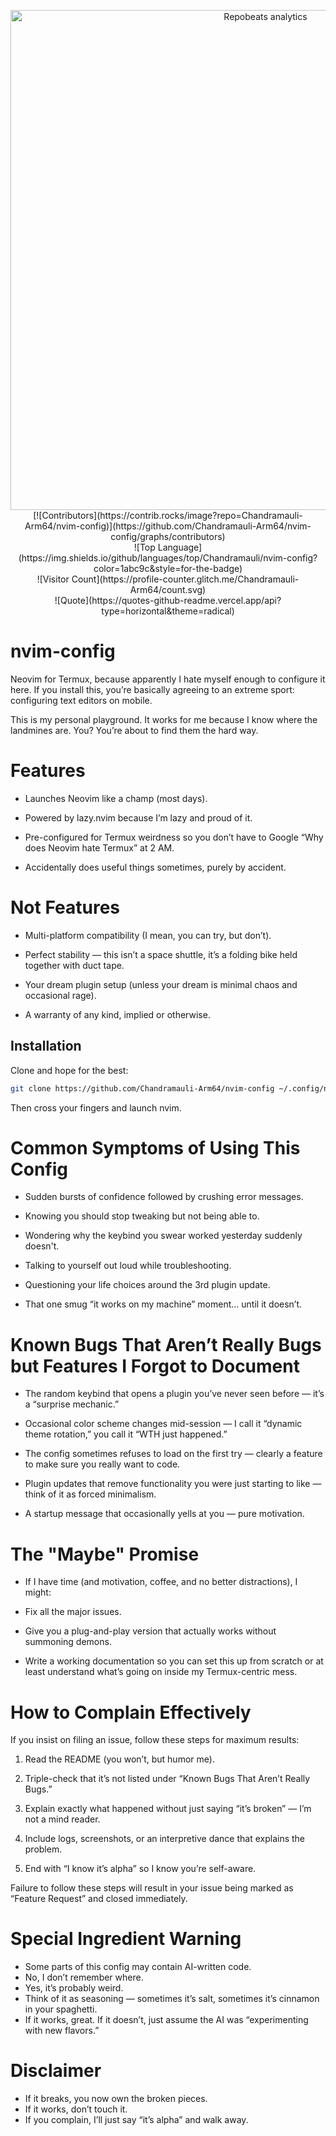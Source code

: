 <!-- Centered Header Badges -->
<p align="center">

  <!-- Large Repobeats Card -->
  <img src="https://repobeats.axiom.co/api/embed/9ff72f6cf7ac1734000ae26bfd8e23118b51aedb.svg" alt="Repobeats analytics" width="800">

  <!-- Contributors Badge (modern look) -->
  <br>
  [![Contributors](https://contrib.rocks/image?repo=Chandramauli-Arm64/nvim-config)](https://github.com/Chandramauli-Arm64/nvim-config/graphs/contributors)

  <!-- Top Language Badge (modern Shields.io) -->
  <br>
  ![Top Language](https://img.shields.io/github/languages/top/Chandramauli/nvim-config?color=1abc9c&style=for-the-badge)

  <!-- Fun Visitor Counter -->
  <br>
  ![Visitor Count](https://profile-counter.glitch.me/Chandramauli-Arm64/count.svg)

  <!-- Random Quote Badge (via API, refreshing) -->
  <br>
  ![Quote](https://quotes-github-readme.vercel.app/api?type=horizontal&theme=radical)

</p>

# nvim-config

Neovim for Termux, because apparently I hate myself enough to configure it here.
If you install this, you’re basically agreeing to an extreme sport: configuring text editors on mobile.

This is my personal playground. It works for me because I know where the landmines are.
You? You’re about to find them the hard way.

# Features

- Launches Neovim like a champ (most days).

- Powered by lazy.nvim because I’m lazy and proud of it.

- Pre-configured for Termux weirdness so you don’t have to Google “Why does Neovim hate Termux” at 2 AM.

- Accidentally does useful things sometimes, purely by accident.


# Not Features

- Multi-platform compatibility (I mean, you can try, but don’t).

- Perfect stability — this isn’t a space shuttle, it’s a folding bike held together with duct tape.

- Your dream plugin setup (unless your dream is minimal chaos and occasional rage).

- A warranty of any kind, implied or otherwise.


## Installation

Clone and hope for the best:

```bash
git clone https://github.com/Chandramauli-Arm64/nvim-config ~/.config/nvim
```

Then cross your fingers and launch nvim.

# Common Symptoms of Using This Config

- Sudden bursts of confidence followed by crushing error messages.

- Knowing you should stop tweaking but not being able to.

- Wondering why the keybind you swear worked yesterday suddenly doesn't.

- Talking to yourself out loud while troubleshooting.

- Questioning your life choices around the 3rd plugin update.

- That one smug “it works on my machine” moment… until it doesn’t.


# Known Bugs That Aren’t Really Bugs but Features I Forgot to Document

- The random keybind that opens a plugin you’ve never seen before — it’s a “surprise mechanic.”

- Occasional color scheme changes mid-session — I call it “dynamic theme rotation,” you call it “WTH just happened.”

- The config sometimes refuses to load on the first try — clearly a feature to make sure you really want to code.

- Plugin updates that remove functionality you were just starting to like — think of it as forced minimalism.

- A startup message that occasionally yells at you — pure motivation.


# The "Maybe" Promise

- If I have time (and motivation, coffee, and no better distractions), I might:

- Fix all the major issues.

- Give you a plug-and-play version that actually works without summoning demons.

- Write a working documentation so you can set this up from scratch or at least understand what’s going on inside my Termux-centric mess.


# How to Complain Effectively

If you insist on filing an issue, follow these steps for maximum results:

1. Read the README (you won’t, but humor me).


2. Triple-check that it’s not listed under “Known Bugs That Aren’t Really Bugs.”


3. Explain exactly what happened without just saying “it’s broken” — I’m not a mind reader.


4. Include logs, screenshots, or an interpretive dance that explains the problem.


5. End with “I know it’s alpha” so I know you’re self-aware.


Failure to follow these steps will result in your issue being marked as “Feature Request” and closed immediately.

# Special Ingredient Warning

- Some parts of this config may contain AI-written code.
- No, I don’t remember where.
- Yes, it’s probably weird.
- Think of it as seasoning — sometimes it’s salt, sometimes it’s cinnamon in your spaghetti.
- If it works, great. If it doesn’t, just assume the AI was “experimenting with new flavors.”

# Disclaimer

- If it breaks, you now own the broken pieces.
- If it works, don’t touch it.
- If you complain, I’ll just say “it’s alpha” and walk away.

